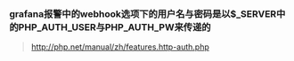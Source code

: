 ### grafana报警中的webhook选项下的用户名与密码是以$_SERVER中的PHP_AUTH_USER与PHP_AUTH_PW来传递的

> http://php.net/manual/zh/features.http-auth.php
